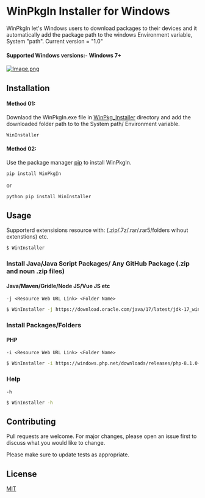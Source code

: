 # WinPkgIn Installer for Windows

WinPkgIn let's Windows users to download packages to their devices and it automatically add the package path to the windows Environment variable, System "path". 
Current version = "1.0"

#### Supported Windows versions:- Windows 7+ 

[![Image.png](https://i.postimg.cc/XYR6VpQT/Image.png)](https://postimg.cc/w1QG2TKV)

## Installation
#### Method 01: 
Downlaod the WinPkgIn.exe file in [WinPkg_Installer](https://github.com/BuddhiD-Workaholic/WinPkg_Installer/tree/main/Installer%20(.exe)%20file) directory and add the downloaded folder path to to the System path/ Environment variable. 
```bash
WinInstaller
```

#### Method 02: 
Use the package manager [pip](https://pypi.org/project/WinInstaller/) to install WinPkgIn.
```bash
pip install WinPkgIn
```
or
```bash
python pip install WinInstaller
```

## Usage
Supporterd extensisions resource with: (.zip/.7z/.rar/.rar5/folders wihout extenstions) etc.
```bash
$ WinInstaller 
```
### Install Java/Java Script Packages/ Any GitHub Package (.zip and noun .zip files)
#### Java/Maven/Gridle/Node JS/Vue JS etc
`-j <Resource Web URL Link> <Folder Name>`
```bash
$ WinInstaller -j https://download.oracle.com/java/17/latest/jdk-17_windows-x64_bin.zip Java
```

### Install Packages/Folders
#### PHP
`-i <Resource Web URL Link> <Folder Name>`
```bash
$ WinInstaller -i https://windows.php.net/downloads/releases/php-8.1.0-Win32-vs16-x64.zip PHP 
```

### Help
`-h`
```bash
$ WinInstaller -h
```

## Contributing
Pull requests are welcome. For major changes, please open an issue first to discuss what you would like to change.

Please make sure to update tests as appropriate.

## License
[MIT](https://choosealicense.com/licenses/mit/)
